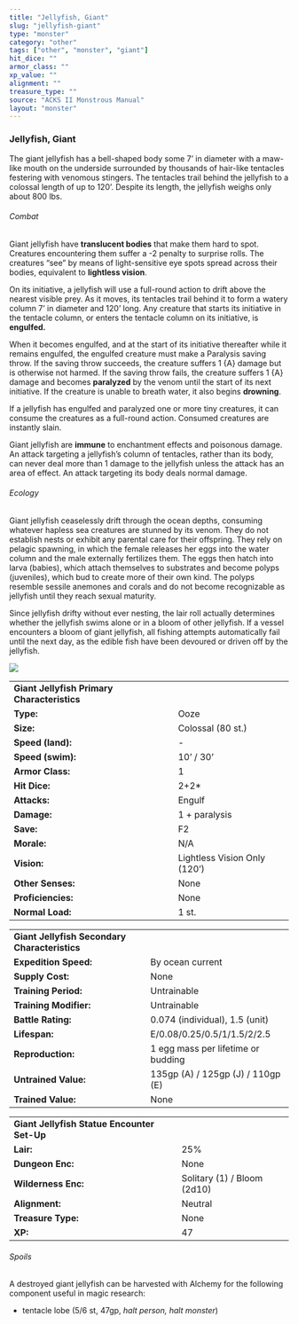 ```yaml
---
title: "Jellyfish, Giant"
slug: "jellyfish-giant"
type: "monster"
category: "other"
tags: ["other", "monster", "giant"]
hit_dice: ""
armor_class: ""
xp_value: ""
alignment: ""
treasure_type: ""
source: "ACKS II Monstrous Manual"
layout: "monster"
---
```


### Jellyfish, Giant

The giant jellyfish has a bell-shaped body some 7’ in diameter with a maw-like mouth on the
underside surrounded by thousands of hair-like tentacles festering with venomous stingers. The
tentacles trail behind the jellyfish to a colossal length of up to 120’. Despite its length, the
jellyfish weighs only about 800 lbs.

###### Combat

Giant jellyfish have **translucent bodies** that make them hard to spot. Creatures encountering
them suffer a -2 penalty to surprise rolls. The creatures “see” by means of light-sensitive eye
spots spread across their bodies, equivalent to **lightless vision**.

On its initiative, a jellyfish will use a full-round action to drift above the nearest visible
prey. As it moves, its tentacles trail behind it to form a watery column 7’ in diameter and 120’
long. Any creature that starts its initiative in the tentacle column, or enters the tentacle column
on its initiative, is **engulfed.**

When it becomes engulfed, and at the start of its initiative thereafter while it remains engulfed,
the engulfed creature must make a Paralysis saving throw. If the saving throw succeeds, the creature
suffers 1 {A} damage but is otherwise not harmed. If the saving throw fails, the creature suffers 1
{A} damage and becomes **paralyzed** by the venom until the start of its next initiative. If the
creature is unable to breath water, it also begins **drowning**.

If a jellyfish has engulfed and paralyzed one or more tiny creatures, it can consume the creatures
as a full-round action. Consumed creatures are instantly slain.

Giant jellyfish are **immune** to enchantment effects and poisonous damage. An attack targeting a
jellyfish’s column of tentacles, rather than its body, can never deal more than 1 damage to the
jellyfish unless the attack has an area of effect. An attack targeting its body deals normal damage.

###### Ecology

Giant jellyfish ceaselessly drift through the ocean depths, consuming whatever hapless sea
creatures are stunned by its venom. They do not establish nests or exhibit any parental care for
their offspring. They rely on pelagic spawning, in which the female releases her eggs into the water
column and the male externally fertilizes them. The eggs then hatch into larva (babies), which
attach themselves to substrates and become polyps (juveniles), which bud to create more of their own
kind. The polyps resemble sessile anemones and corals and do not become recognizable as jellyfish
until they reach sexual maturity.

Since jellyfish drifty without ever nesting, the lair roll actually determines whether the
jellyfish swims alone or in a bloom of other jellyfish. If a vessel encounters a bloom of giant
jellyfish, all fishing attempts automatically fail until the next day, as the edible fish have been
devoured or driven off by the jellyfish.

![](data:image/png;base64...)

|  |  |
| --- | --- |
| **Giant Jellyfish Primary Characteristics** | |
| **Type:** | Ooze |
| **Size:** | Colossal (80 st.) |
| **Speed (land):** | - |
| **Speed (swim):** | 10’ / 30’ |
| **Armor Class:** | 1 |
| **Hit Dice:** | 2+2\* |
| **Attacks:** | Engulf |
| **Damage:** | 1 + paralysis |
| **Save:** | F2 |
| **Morale:** | N/A |
| **Vision:** | Lightless Vision Only (120’) |
| **Other Senses:** | None |
| **Proficiencies:** | None |
| **Normal Load:** | 1 st. |

|  |  |
| --- | --- |
| **Giant Jellyfish Secondary Characteristics** | |
| **Expedition Speed:** | By ocean current |
| **Supply Cost:** | None |
| **Training Period:** | Untrainable |
| **Training Modifier:** | Untrainable |
| **Battle Rating:** | 0.074 (individual), 1.5 (unit) |
| **Lifespan:** | E/0.08/0.25/0.5/1/1.5/2/2.5 |
| **Reproduction:** | 1 egg mass per lifetime or budding |
| **Untrained Value:** | 135gp (A) / 125gp (J) / 110gp (E) |
| **Trained Value:** | None |

|  |  |
| --- | --- |
| **Giant Jellyfish Statue Encounter Set-Up** | |
| **Lair:** | 25% |
| **Dungeon Enc:** | None |
| **Wilderness Enc:** | Solitary (1) / Bloom (2d10) |
| **Alignment:** | Neutral |
| **Treasure Type:** | None |
| **XP:** | 47 |

###### Spoils

A destroyed giant jellyfish can be harvested with Alchemy for the following component useful in
magic research:

* tentacle lobe (5/6 st, 47gp, *halt person, halt monster*)
